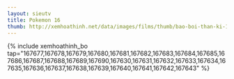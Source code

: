```yaml
---
layout: sieutv
title: Pokemon 16
thumb: http://xemhoathinh.net/data/images/films/thumb/bao-boi-than-ki-16-pokemon-16-2012.jpg
---
```

{% include xemhoathinh_bo tap="167677,167678,167679,167680,167681,167682,167683,167684,167685,167686,167687,167688,167689,167690,167630,167631,167632,167633,167634,167635,167636,167637,167638,167639,167640,167641,167642,167643" %} 
